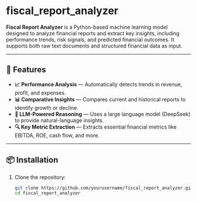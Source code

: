 # fiscal_report_analyzer
**Fiscal Report Analyzer** is a Python-based machine learning model designed to analyze financial reports and extract key insights, including performance trends, risk signals, and predicted financial outcomes. It supports both raw text documents and structured financial data as input.

---

## 🚀 Features

- **📈 Performance Analysis** — Automatically detects trends in revenue, profit, and expenses.
- **📊 Comparative Insights** — Compares current and historical reports to identify growth or decline.
- **🧠 LLM-Powered Reasoning** — Uses a large language model (DeepSeek) to provide natural-language insights.
- **🔍 Key Metric Extraction** — Extracts essential financial metrics like EBITDA, ROE, cash flow, and more.

---

## 📦 Installation

1. Clone the repository:
   ```bash
   git clone https://github.com/yourusername/fiscal_report_analyzer.git
   cd fiscal_report_analyzer
